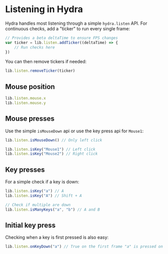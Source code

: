 # Listening in Hydra
Hydra handles most listening through a simple `hydra.listen` API.
For continuous checks, add a "ticker" to run every single frame:
```js
// Provides a beta deltaTime to ensure FPS changes
var ticker = lib.listen.addTicker((deltaTime) => {
    // Run checks here
})
```
You can then remove tickers if needed:
```js
lib.listen.removeTicker(ticker)
```

## Mouse position
```js
lib.listen.mouse.x
lib.listen.mouse.y
```

## Mouse presses
Use the simple `isMouseDown` api or use the key press api for `Mouse1`:
```js
lib.listen.isMouseDown() // Only left click

lib.listen.isKey("Mouse1") // Left click
lib.listen.isKey("Mouse2") // Right click
```
## Key presses
For a simple check if a key is down:
```js
lib.listen.isKey("a") // A
lib.listen.isKey("A") // Shift + A

// Check if multiple are down
lib.listen.isManyKeys("a", "b") // A and B
```
## Initial key press
Checking when a key is first pressed is also easy:
```js
lib.listen.onKeyDown("a") // True on the first frame "a" is pressed on
```